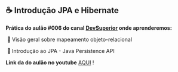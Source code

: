 ## :coffee: **Introdução JPA e Hibernate** 

**Prática do aulão #006 do canal [DevSuperior](https://www.youtube.com/channel/UC3twHmWQwtqEO7u-gB_2f7g) onde aprenderemos:**  

​	:pushpin: Visão geral sobre mapeamento objeto-relacional  

​	:pushpin: Introdução ao JPA - Java Persistence API  

**Link da do aulão no youtube** [AQUI](https://youtu.be/CAP1IPgeJkw) !

